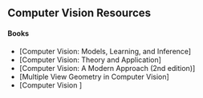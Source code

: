## Computer Vision Resources

#### Books

* [Computer Vision: Models, Learning, and Inference]
* [Computer Vision: Theory and Application]
* [Computer Vision: A Modern Approach (2nd edition)]
* [Multiple View Geometry in Computer Vision]
* [Computer Vision ]
